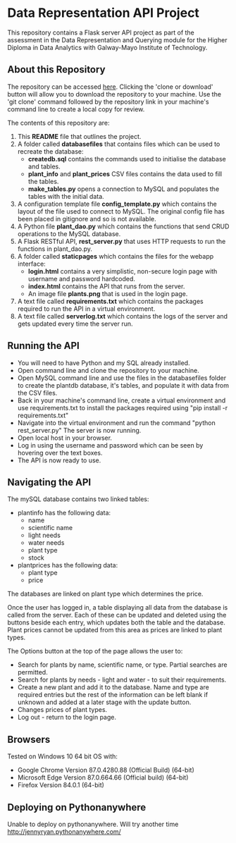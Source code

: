 # Data Representation API Project
This repository contains a Flask server API project as part of the assessment in the Data Representation and Querying module for the Higher Diploma in Data Analytics with Galway-Mayo Institute of Technology.

## About this Repository
The repository can be accessed [here](https://github.com/jennifer-ryan/data-representation-api). Clicking the 'clone or download' button will allow you to download the repository to your machine. Use the 'git clone' command followed by the repository link in your machine's command line to create a local copy for review. 

The contents of this repository are:

1. This **README** file that outlines the project.
2. A folder called **databasefiles** that contains files which can be used to recreate the database:
    - **createdb.sql** contains the commands used to initialise the database and tables.
    - **plant_info** and **plant_prices** CSV files contains the data used to fill the tables.
    - **make_tables.py** opens a connection to MySQL and populates the tables with the initial data.
3. A configuration template file **config_template.py** which contains the layout of the file used to connect to MySQL. The original config file has been placed in gitignore and so is not available.  
4. A Python file **plant_dao.py** which contains the functions that send CRUD operations to the MySQL database.
5. A Flask RESTful API, **rest_server.py** that uses HTTP requests to run the functions in plant_dao.py.
6. A folder called **staticpages** which contains the files for the webapp interface:
    - **login.html** contains a very simplistic, non-secure login page with username and password hardcoded.
    - **index.html** contains the API that runs from the server. 
    - An image file **plants.png** that is used in the login page.
7. A text file called **requirements.txt** which contains the packages required to run the API in a virtual environment. 
8. A text file called **serverlog.txt** which contains the logs of the server and gets updated every time the server run.

## Running the API
- You will need to have Python and my SQL already installed. 
- Open command line and clone the repository to your machine. 
- Open MySQL command line and use the files in the databasefiles folder to create the plantdb database, it's tables, and populate it with data from the CSV files.
- Back in your machine's command line, create a virtual environment and use requirements.txt to install the packages required using "pip install -r requirements.txt"
- Navigate into the virtual environment and run the command "python rest_server.py" The server is now running.
- Open local host in your browser.
- Log in using the username and password which can be seen by hovering over the text boxes.
- The API is now ready to use.   

## Navigating the API
The mySQL database contains two linked tables:
- plantinfo has the following data:
    - name
    - scientific name
    - light needs
    - water needs
    - plant type
    - stock
- plantprices has the following data:
    - plant type
    - price

The databases are linked on plant type which determines the price. 

Once the user has logged in, a table displaying all data from the database is called from the server. Each of these can be updated and deleted using the buttons beside each entry, which updates both the table and the database. Plant prices cannot be updated from this area as prices are linked to plant types. 

The Options button at the top of the page allows the user to:
- Search for plants by name, scientific name, or type. Partial searches are permitted.  
- Search for plants by needs - light and water - to suit their requirements.
- Create a new plant and add it to the database. Name and type are required entries but the rest of the information can be left blank if unknown and added at a later stage with the update button.
- Changes prices of plant types.
- Log out - return to the login page.   

## Browsers
Tested on Windows 10 64 bit OS with:
- Google Chrome Version 87.0.4280.88 (Official Build) (64-bit)
- Microsoft Edge Version 87.0.664.66 (Official build) (64-bit)
- Firefox Version 84.0.1 (64-bit)

## Deploying on Pythonanywhere
Unable to deploy on pythonanywhere. Will try another time http://jennyryan.pythonanywhere.com/